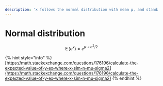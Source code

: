 ```yaml
---
description: 'x follows the normal distribution with mean µ, and standard deviation σ.'
---
```


# Normal distribution

$$
\operatorname {E} (e^x) = e^{\mu + \sigma^2/2}
$$

{% hint style="info" %}
[https://math.stackexchange.com/questions/176196/calculate-the-expected-value-of-y-ex-where-x-sim-n-mu-sigma2](https://math.stackexchange.com/questions/176196/calculate-the-expected-value-of-y-ex-where-x-sim-n-mu-sigma2)
{% endhint %}

